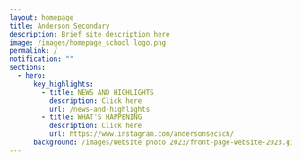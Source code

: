 ```yaml
---
layout: homepage
title: Anderson Secondary
description: Brief site description here
image: /images/homepage_school logo.png
permalink: /
notification: ""
sections:
  - hero:
      key_highlights:
        - title: NEWS AND HIGHLIGHTS
          description: Click here
          url: /news-and-highlights
        - title: WHAT'S HAPPENING
          description: Click here
          url: https://www.instagram.com/andersonsecsch/
      background: /images/Website photo 2023/front-page-website-2023.gif
---
```

